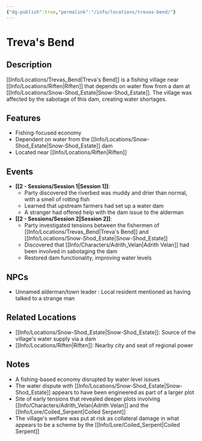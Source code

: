 ```yaml
---
{"dg-publish":true,"permalink":"/info/locations/trevas-bend/"}
---
```


# Treva's Bend

## Description
[[Info/Locations/Trevas_Bend\|Treva's Bend]] is a fishing village near [[Info/Locations/Riften\|Riften]] that depends on water flow from a dam at [[Info/Locations/Snow-Shod_Estate\|Snow-Shod_Estate]]. The village was affected by the sabotage of this dam, creating water shortages.

## Features
- Fishing-focused economy
- Dependent on water from the [[Info/Locations/Snow-Shod_Estate\|Snow-Shod_Estate]] dam
- Located near [[Info/Locations/Riften\|Riften]]

## Events
- **[[2 -  Sessions/Session 1\|Session 1]]**: 
  - Party discovered the riverbed was muddy and drier than normal, with a smell of rotting fish
  - Learned that upstream farmers had set up a water dam
  - A stranger had offered help with the dam issue to the alderman
- **[[2 -  Sessions/Session 2\|Session 2]]**: 
  - Party investigated tensions between the fishermen of [[Info/Locations/Trevas_Bend\|Treva's Bend]] and [[Info/Locations/Snow-Shod_Estate\|Snow-Shod_Estate]]
  - Discovered that [[Info/Characters/Adrith_Velan\|Adrith Velan]] had been involved in sabotaging the dam
  - Restored dam functionality, improving water levels

## NPCs
- Unnamed alderman/town leader : Local resident mentioned as having talked to a strange man

## Related Locations
- [[Info/Locations/Snow-Shod_Estate\|Snow-Shod_Estate]]: Source of the village's water supply via a dam
- [[Info/Locations/Riften\|Riften]]: Nearby city and seat of regional power

## Notes
- A fishing-based economy disrupted by water level issues
- The water dispute with [[Info/Locations/Snow-Shod_Estate\|Snow-Shod_Estate]] appears to have been engineered as part of a larger plot
- Site of early tensions that revealed deeper plots involving [[Info/Characters/Adrith_Velan\|Adrith Velan]] and the [[Info/Lore/Coiled_Serpent\|Coiled Serpent]]
- The village's welfare was put at risk as collateral damage in what appears to be a scheme by the [[Info/Lore/Coiled_Serpent\|Coiled Serpent]]